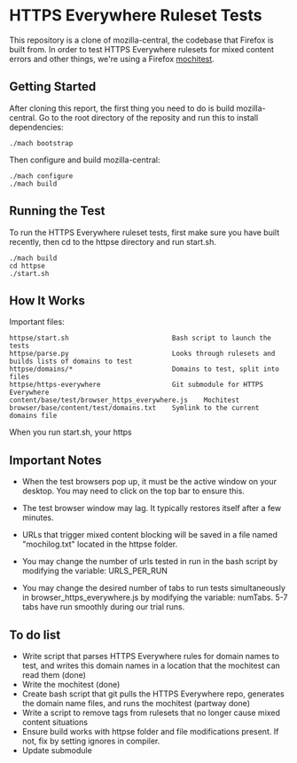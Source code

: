 HTTPS Everywhere Ruleset Tests
==============================

This repository is a clone of mozilla-central, the codebase that Firefox is built from. In order to test HTTPS Everywhere rulesets for mixed content errors and other things, we're using a Firefox [mochitest](https://developer.mozilla.org/en-US/docs/Mochitest).

Getting Started
---------------

After cloning this report, the first thing you need to do is build mozilla-central. Go to the root directory of the reposity and run this to install dependencies:

    ./mach bootstrap

Then configure and build mozilla-central:

    ./mach configure
    ./mach build

Running the Test
----------------

To run the HTTPS Everywhere ruleset tests, first make sure you have built recently, then cd to the httpse directory and run start.sh.

    ./mach build
    cd httpse
    ./start.sh

How It Works
------------

Important files:

    httpse/start.sh                          Bash script to launch the tests
    httpse/parse.py                          Looks through rulesets and builds lists of domains to test
    httpse/domains/*                         Domains to test, split into files
    httpse/https-everywhere                  Git submodule for HTTPS Everywhere
    content/base/test/browser_https_everywhere.js    Mochitest
    browser/base/content/test/domains.txt    Symlink to the current domains file

When you run start.sh, your https


Important Notes
------------

* When the test browsers pop up, it must be the active window on your desktop. You may need to click on the top bar to ensure this.

* The test browser window may lag. It typically restores itself after a few minutes.

* URLs that trigger mixed content blocking will be saved in a file named "mochilog.txt" located in the httpse folder.

* You may change the number of urls tested in run in the bash script by modifying the variable: URLS_PER_RUN

* You may change the desired number of tabs to run tests simultaneously in browser_https_everywhere.js by modifying the variable: numTabs. 5-7 tabs have run smoothly during our trial runs.


 

To do list
----------

* Write script that parses HTTPS Everywhere rules for domain names to test, and writes this domain names in a location that the mochitest can read them (done)
* Write the mochitest (done)
* Create bash script that git pulls the HTTPS Everywhere repo, generates the domain name files, and runs the mochitest (partway done)
* Write a script to remove tags from rulesets that no longer cause mixed content situations
* Ensure build works with httpse folder and file modifications present. If not, fix by setting ignores in compiler.
* Update submodule

